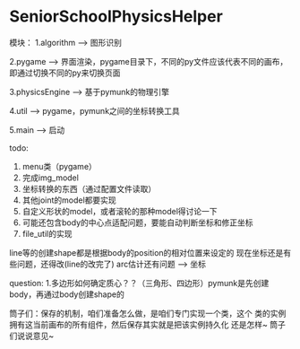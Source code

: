 # SeniorSchoolPhysicsHelper

模块：
1.algorithm --> 图形识别

2.pygame  -->  界面渲染，pygame目录下，不同的py文件应该代表不同的画布，
即通过切换不同的py来切换页面

3.physicsEngine  -->  基于pymunk的物理引擎

4.util -->  pygame，pymunk之间的坐标转换工具

5.main  -->  启动

todo:
1. menu类（pygame）
2. 完成img_model
3. 坐标转换的东西（通过配置文件读取）
4. 其他joint的model都要实现
5. 自定义形状的model，或者滚轮的那种model得讨论一下
6. 可能还包含body的中心点适配问题，要能自动判断坐标和修正坐标
7. file_util的实现

line等的创建shape都是根据body的position的相对位置来设定的
现在坐标还是有些问题，还得改(line的改完了)
arc估计还有问题 --> 坐标


question:
1.多边形如何确定质心？？（三角形、四边形）pymunk是先创建body，再通过body创建shape的


筒子们：保存的机制，咱们准备怎么做，是咱们专门实现一个类，这个
类的实例拥有这当前画布的所有组件，然后保存其实就是把该实例持久化
还是怎样~ 筒子们说说意见~
